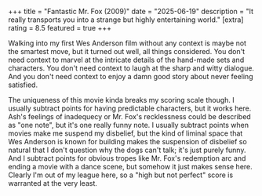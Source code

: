 +++
title = "Fantastic Mr. Fox (2009)"
date = "2025-06-19"
description = "It really transports you into a strange but highly entertaining world."
[extra]
rating = 8.5
featured = true
+++

Walking into my first Wes Anderson film without any context is maybe not the smartest move, but it turned out well, all things considered. You don't need context to marvel at the intricate details of the hand-made sets and characters. You don't need context to laugh at the sharp and witty dialogue. And you don't need context to enjoy a damn good story about never feeling satisfied.

The uniqueness of this movie kinda breaks my scoring scale though. I usually subtract points for having predictable characters, but it works here. Ash's feelings of inadequecy or Mr. Fox's recklessness could be described as "one note", but it's one really funny note. I usually subtract points when movies make me suspend my disbelief, but the kind of liminal space that Wes Anderson is known for building makes the suspension of disbelief so natural that I don't question why the dogs can't talk; it's just purely funny. And I subtract points for obvious tropes like Mr. Fox's redemption arc and ending a movie with a dance scene, but somehow it just makes sense here. Clearly I'm out of my league here, so a "high but not perfect" score is warranted at the very least.

